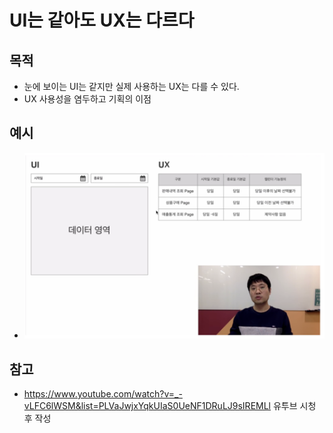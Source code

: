 # UI는 같아도 UX는 다르다

## 목적
 - 눈에 보이는 UI는 같지만 실제 사용하는 UX는 다를 수 있다.
 - UX 사용성을 염두하고 기획의 이점

## 예시
 - ![예시](./img/1.png)

## 참고
 - https://www.youtube.com/watch?v=_-vLFC6lWSM&list=PLVaJwjxYqkUIaS0UeNF1DRuLJ9sIREMLl 유투브 시청 후 작성